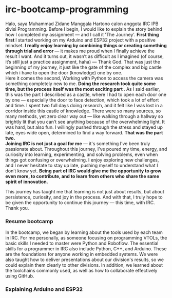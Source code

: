 # irc-bootcamp-programming
<p>Halo, saya Muhammad Zidane Manggala Hartono calon anggota IRC IPB divisi Programming. Before I begin, I would like to explain the story behind how I completed my assignment — and I call it 'The Journey'. <strong> First thing first </strong> I started working on my Arduino and ESP32 project with a positive mindset. <strong>I really enjoy learning by combining things or creating something through trial and error </strong> — it makes me proud when I finally achieve the result I want. And it turns out, it wasn’t as difficult as I imagined (of course, it’s still just a practice assignment, haha) — Thank God. That was just the beginning of my journey, it just like the gate of the complex and big castle which i have to open the door (knowledge) one by one.<br> Here it comes the second, Working with Python to access the camera was something completely new to me. <strong> Doing the research took quite some time, but the process itself was the most exciting part </strong>. As I said earlier, this was the part I described as a castle, where I had to open each door one by one — especially the door to face detection, which took a lot of effort and time. I spent two full days doing research, and it felt like I was lost in a corridor inside this castle of knowledge. There were so many sources, so many methods, yet zero clear way out — like walking through a hallway so brightly lit that you can’t see anything because of the overwhelming light. It was hard, but also fun. I willingly pushed through the stress and stayed up late, eyes wide open, determined to find a way forward. <strong>That was the part two.</strong><br>
<strong>Joining IRC is not just a goal for me</strong> — it's something I’ve been truly passionate about. Throughout this journey, I’ve poured my time, energy, and curiosity into learning, experimenting, and solving problems, even when things got confusing or overwhelming. I enjoy exploring new challenges, and I never hesitate to stay up late, pushing myself to understand what I don’t know yet. <strong>Being part of IRC would give me the opportunity to grow even more, to contribute, and to learn from others who share the same spirit of innovation.</strong>

This journey has taught me that learning is not just about results, but about persistence, curiosity, and joy in the process. And with that, I truly hope to be given the opportunity to continue this journey — this time, with IRC. Thank you.
</p>

<h3>Resume bootcamp</h3>
In the bootcamp, we began by learning about the tools used by each team in IRC. For me personally, as someone focusing on programming VTOLs, the basic skills I needed to master were Python and Roboflow. The essential skills for a programmer in IRC also include Python, C++, and Arduino. These are the foundations for anyone working in embedded systems. We were also taught how to deliver presentations about our division's results, so we could explain them clearly to other divisions. In addition, we learned about the toolchains commonly used, as well as how to collaborate effectively using GitHub.

<h3>Explaining Arduino and ESP32</h3>



